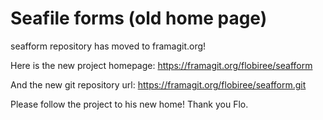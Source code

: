 # Seafile forms (old home page)

seafform repository has moved to framagit.org!

Here is the new project homepage:
https://framagit.org/flobiree/seafform

And the new git repository url:
https://framagit.org/flobiree/seafform.git

Please follow the project to his new home!
Thank you
Flo.
